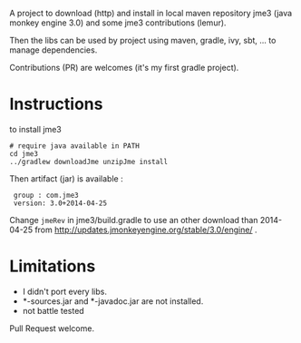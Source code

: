A project to download (http) and install in local maven repository jme3 (java monkey engine 3.0) and some jme3 contributions (lemur).

Then the libs can be used by project using maven, gradle, ivy, sbt, ... to manage dependencies.

Contributions (PR) are  welcomes (it's my first gradle project).

# Instructions

to install jme3

```
# require java available in PATH
cd jme3
../gradlew downloadJme unzipJme install
```

Then artifact (jar) is available :
```
 group : com.jme3
 version: 3.0+2014-04-25
```
Change `jmeRev` in jme3/build.gradle to use an other download than 2014-04-25 from http://updates.jmonkeyengine.org/stable/3.0/engine/ .

# Limitations

* I didn't port every libs.
* *-sources.jar and *-javadoc.jar are not installed.
* not battle tested

Pull Request welcome.
